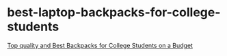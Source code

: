 # best-laptop-backpacks-for-college-students
<a href="https://github.com/oalahmasbro/best-laptop-backpacks-for-college-students/wiki/Best-Backpacks-for-College">Top quality and Best Backpacks for College Students on a Budget</a>





